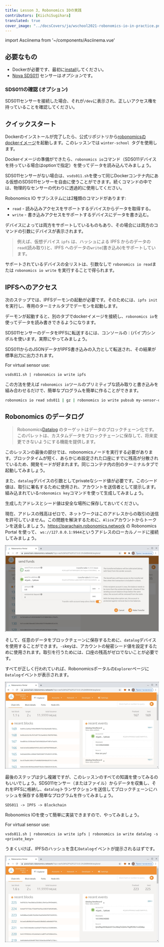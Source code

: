 ```yaml
---
title: Lesson 3, Robonomics IOの実践
contributors: [KiichiSugihara]
translated: true
cover_image: "../docsCovers/ja/wschool2021-robonomics-io-in-practice.png"
---
```

import Asciinema from '~/components/Asciinema.vue'

## 必要なもの

* Dockerが必要です、最初に[install](https://docs.docker.com/engine/install/)してください。
* [Nova SDS011](https://aqicn.org/sensor/sds011) センサーは*オプション*です。

### SDS011の確認 (オプション)

SDS011センサーを接続した場合、それが`/dev`に表示され、正しいアクセス権を持っていることを確認してください。

<Asciinema vid="WCFcx8C6M8e52UKDNei1xZloU"/>

## クイックスタート

Dockerのインストールが完了したら、公式リポジトリから[robonomicsのdockerイメージ](https://hub.docker.com/r/robonomics/robonomics)を起動します。このレッスンでは `winter-school `タグを使用します。

<Asciinema vid="wM43jozIVfcRmt52ENrJ6yPlH"/>

Dockerイメージの準備ができたら、`robonomics io`コマンド（SDS011デバイスを持っている場合はoptionで指定）を使ってデータを読み込んでみましょう。

<Asciinema vid="iztt22tKGaV8wq3cMXY1oUEYv"/>

SDS011センサーがない場合は、`vsds011.sh`を使って同じDockerコンテナ内にある仮想のSDS011センサーを自由に使うことができます。続くコマンドの中では、物理的なセンサーの代わりに透過的に使用してください。


<Asciinema vid="GCkSiJBA1DgpLAAHiMhIOSpgG"/>

Robonomics IO サブシステムには2種類のコマンドがあります:

* `read` - 読み込みアクセスをサポートするデバイスからデータを取得する。
* `write` - 書き込みアクセスをサポートするデバイスにデータを書き込む。

デバイスによっては両方をサポートしているものもあり、その場合には両方のコマンドの引数にデバイスが表示されます。

> 例えば、仮想デバイス `ipfs` は、ハッシュによる IPFS からのデータの`read`(読み取り)と、IPFS へのデータの`write`(書き込み)をサポートしています。

サポートされているデバイスの全リストは、引数なしで `robonomics io read`または `robonomics io write` を実行することで得られます。

## IPFSへのアクセス
次のステップでは、IPFSデーモンの起動が必要です。そのためには、`ipfs init`を実行し、専用のターミナルタブでデーモンを起動します。

<Asciinema vid="ir6ziXSBUDrRltTmNxg7sdXVY"/>

デーモンが起動すると、別のタブでdockerイメージを接続し、`robonomics io`を使ってデータを読み書きできるようになります。

<Asciinema vid="ZtwcmpB9Lhum2Sc221QmNwHG4"/>

SDS011センサーのデータをIPFSに転送するには、コンソールの`｜`(パイプ)シンボルを使います。実際にやってみましょう。


<Asciinema vid="XS0QESWG7f8ELsQe1bGQllb9O"/>

SDS011からのJSONデータがIPFS書き込みの入力として転送され、その結果が標準出力に出力されます。

For virtual sensor use:
```
vsds011.sh | robonomics io write ipfs
```

この方法を使えば `robonomics io`ツールのプリミティブな読み取りと書き込みを組み合わせるだけで、簡単なプログラムを簡単に作ることができます。


```bash
robonomics io read sds011 | gz | robonomics io write pubsub my-sensor-data
```

## Robonomics のデータログ

> Robonomics[Datalog](https://crates.robonomics.network/pallet_robonomics_datalog/index.html) のターゲットはデータのブロックチェーン化です。このパレットは、カスタムデータをブロックチェーンに保存して、将来変更できないようにする機能を提供します。

このレッスンの最後の部分では、robonomicsノードを実行する必要があります。ブロックタイムが短く、あらかじめ設定された口座にすでに残高が分散されているため、開発モードが好まれます。同じコンテナ内の別のターミナルタブで起動してみましょう。

<Asciinema vid="QnN9l0sdaZZOyK9ah0DntvCXt"/>


また、`datalog`デバイスの引数としてprivateなシード値が必要です。このシード値は、取引に署名するために使用され、アカウントを送信者として提示します。組み込まれている`robonomics key`コマンドを使って生成してみましょう。


<Asciinema vid="4Cdfl9F0GgjNWv1c1ZcTBBktF"/>

生成したアドレスとシード値は安全な場所に保存しておいてください。

現在、アドレスの残高はゼロで、ネットワークはこのアドレスからの取引の送信を許可していません。この問題を解決するために、`Alice`アカウントからトークンを送金しましょう。https://parachain.robonomics.network の Robonomics Portal を使って、 `ws://127.0.0.1:9944`というアドレスのローカルノードに接続してみましょう。


![portal transfer](../images/ws_lesson3/tran.jpg)


そして、任意のデータをブロックチェーンに保存するために、`datalog`デバイスを使用することができます。`-s`keyは、アカウントの秘密シード値を設定するために使用されます。取引を行うためには、口座の残高がゼロでないことが必要です。

<Asciinema vid="FzERH9TmFB8oRuas8ZU202Pv8"/>

すべてが正しく行われていれば、Robonomicsポータルの`Explorer`ページに`Datalog`イベントが表示されます。


![portal datalog](../images/ws_lesson3/datalog.jpg)


最後のステップは少し複雑ですが、このレッスンのすべての知識を使ってみるのもいいでしょう。SDS011センサー（またはファイル）からデータを収集し、それをIPFSに格納し、`datalog`トランザクションを送信してブロックチェーンにハッシュを保存する簡単なプログラムを作ってみましょう。


```
SDS011 -> IPFS -> Blockchain
```

Robonomics IOを使って簡単に実装できますので、やってみましょう。


<Asciinema vid="MTpiawGo8DKEn081OozbYb5mU"/>

For virtual sensor use:
```
vsds011.sh | robonomics io write ipfs | robonomics io write datalog -s <private_key>
```


うまくいけば、IPFSのハッシュを含む`Datalog`イベントが提示されるはずです。

![portal datalog complex](../images/ws_lesson3/datalog_complex.jpg)
